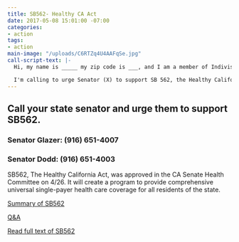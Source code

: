 ```yaml
---
title: SB562- Healthy CA Act
date: 2017-05-08 15:01:00 -07:00
categories:
- action
tags:
- action
main-image: "/uploads/C6RTZq4U4AAFqSe.jpg"
call-script-text: |-
  Hi, my name is _____ my zip code is ___, and I am a member of Indivisible Central Contra Costa County.

  I'm calling to urge Senator (X) to support SB 562, the Healthy California Act. This bill will guarantee that every resident of California will receive health care services.
---
```


## Call your state senator and urge them to support SB562.

### Senator Glazer: (916) 651-4007


### Senator Dodd: (916) 651-4003


SB562, The Healthy California Act, was approved in the CA Senate Health Committee on 4/26. It will create a program to provide comprehensive universal single-payer health care coverage for all residents of the state.


[Summary of SB562](http://www.healthycaliforniaact.org/wp-content/uploads/SB562-FactSheet.pdf)

[Q&A](http://www.healthycaliforniaact.org/wp-content/uploads/SB-562-QA-Flyer.pdf)

[Read full text of SB562](https://leginfo.legislature.ca.gov/faces/billNavClient.xhtml?bill_id=201720180SB562)